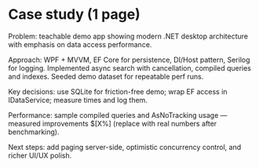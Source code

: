 # Case study (1 page)

Problem: teachable demo app showing modern .NET desktop architecture with emphasis on data access performance.

Approach: WPF + MVVM, EF Core for persistence, DI/Host pattern, Serilog for logging. Implemented async search with cancellation, compiled queries and indexes. Seeded demo dataset for repeatable perf runs.

Key decisions: use SQLite for friction-free demo; wrap EF access in IDataService; measure times and log them.

Performance: sample compiled queries and AsNoTracking usage — measured improvements $[X%] (replace with real numbers after benchmarking).

Next steps: add paging server-side, optimistic concurrency control, and richer UI/UX polish.
